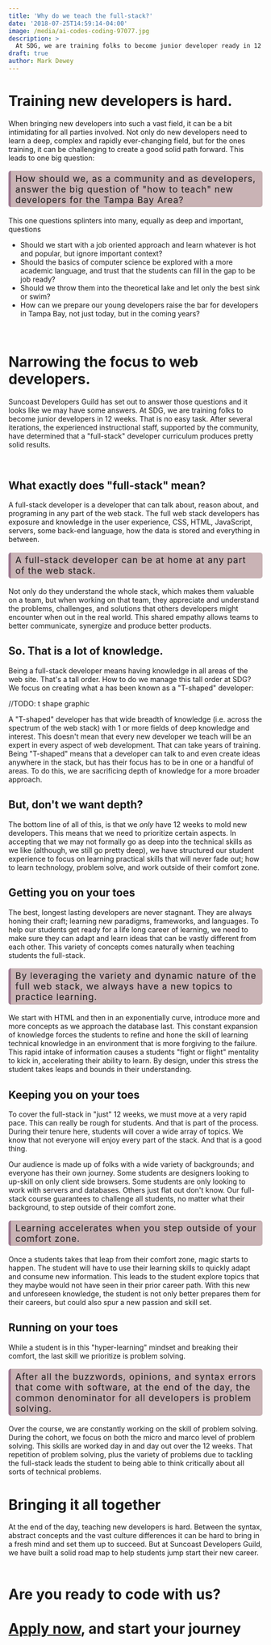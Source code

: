 ```yaml
---
title: 'Why do we teach the full-stack?'
date: '2018-07-25T14:59:14-04:00'
image: /media/ai-codes-coding-97077.jpg
description: >
  At SDG, we are training folks to become junior developer ready in 12 weeks. That is no easy task. After several iterations, the instructional staff, supported by the community, have determined that a "full-stack" developer curriculum produces pretty solid results. 
draft: true
author: Mark Dewey
---
```

<style>
.callout{
    border-radius: 5px;
    font-size: 1.25em;
    background-color: #C9B3B5;
    border-left: 5px solid #9D7991;
    padding: 0.25em 0.5em 0.25em 0.5em;
    margin: 1em 0em;
    letter-spacing: 1px;
}
</style>

# Training new developers is hard.


When bringing new developers into such a vast field, it can be a bit intimidating for all parties involved. Not only do new developers need to learn a deep, complex and rapidly ever-changing field, but for the ones training, it can be challenging to create a good solid path forward. This leads to one big question:


<div class="callout">
 How should we, as a community and as developers, answer the big question of "how to teach" new developers for the Tampa Bay Area?
</div>

 
 This one questions splinters into many, equally as deep and important, questions

- Should we start with a job oriented approach and learn whatever is hot and popular, but ignore important context? 
- Should the basics of computer science be explored with a more academic language, and trust that the students can fill in the gap to be job ready? 
- Should we throw them into the theoretical lake and let only the best sink or swim?
- How can we prepare our young developers raise the bar for developers in Tampa Bay, not just today, but in the coming years?


<br/>


# Narrowing the focus to web developers.

Suncoast Developers Guild has set out to answer those questions and it looks like we may have some answers. At SDG, we are training folks to become junior developers in 12 weeks. That is no easy task. After several iterations, the experienced instructional staff, supported by the community, have determined that a "full-stack" developer curriculum produces pretty solid results. 

<br/>


## What exactly does "full-stack" mean?  

A full-stack developer is a developer that can talk about, reason about, and programing in any part of the web stack. The full web stack developers has exposure and knowledge in the user experience, CSS, HTML, JavaScript, servers, some back-end language, how the data is stored and everything in between.

<div class="callout">
A full-stack developer can be at home at any part of the web stack. 
</div>

Not only do they understand the whole stack, which makes them valuable on a team, but when working on that team, they appreciate and understand the problems, challenges, and solutions that others developers might encounter when out in the real world. This shared empathy allows teams to better communicate, synergize and produce better products.


## So. That is a lot of knowledge.

Being a full-stack developer means having knowledge in all areas of the web site. That's a tall order. How to do we manage this tall order at SDG? We focus on creating what a has been known as a "T-shaped" developer:

//TODO: t shape graphic

A "T-shaped" developer has that wide breadth of knowledge (i.e. across the spectrum of the web stack) with 1 or more fields of deep knowledge and interest. This doesn't mean that every new developer we teach will be an expert in every aspect of web development. That can take years of training. Being "T-shaped" means that a developer can talk to and even create ideas anywhere in the stack, but has their focus has to be in one or a handful of areas. To do this, we are sacrificing depth of knowledge for a more broader approach.

## But, don't we want depth?

The bottom line of all of this, is that we _only_ have 12 weeks to mold new developers. This means that we need to prioritize certain aspects. In accepting that we may not formally go as deep into the technical skills as we like (although, we still go pretty deep), we have structured our student experience to focus on learning practical skills that will never fade out; how to learn technology, problem solve, and work outside of their comfort zone.

## Getting you on your toes

The best, longest lasting developers are never stagnant. They are always honing their craft; learning new paradigms, frameworks, and languages. To help our students get ready for a life long career of learning, we need to make sure they can adapt and learn ideas that can be vastly different from each other. This variety of concepts comes naturally when teaching students the full-stack.

<div class="callout">
By leveraging the variety and dynamic nature of the full web stack, we always have a new topics to practice learning.
</div>

 We start with HTML and then in an exponentially curve, introduce more and more concepts as we approach the database last. This constant expansion of knowledge forces the students to refine and hone the skill of learning technical knowledge in an environment that is more forgiving to the failure. This rapid intake of information causes a students "fight or flight" mentality to kick in, accelerating their ability to learn. By design, under this stress the student takes leaps and bounds in their understanding.
 <br/>

## Keeping you on your toes

To cover the full-stack in "just" 12 weeks, we must move at a very rapid pace. This can really be rough for students. And that is part of the process. During their tenure here, students will cover a wide array of topics. We know that not everyone will enjoy every part of the stack. And that is a good thing. 


Our audience is made up of folks with a wide variety of backgrounds; and everyone has their own journey. Some students are designers looking to up-skill on only client side browsers. Some students are only looking to work with servers and databases. Others just flat out don't know. Our full-stack course guarantees to challenge all students, no matter what their background, to step outside of their comfort zone. 


<div class="callout">
Learning accelerates when you step outside of your comfort zone.
</div>


Once a students takes that leap from their comfort zone, magic starts to happen. The student will have to use their learning skills to quickly adapt and consume new information. This leads to the student explore topics that they maybe would not have seen in their prior career path. With this new and unforeseen knowledge, the student is not only better prepares them for their careers, but could also spur a new passion and skill set. 


## Running on your toes

While a student is in this "hyper-learning" mindset and breaking their comfort, the last skill we prioritize is problem solving.

<div class="callout">
 After all the buzzwords, opinions, and syntax errors that come with software, at the end of the day, the common denominator for all developers is problem solving.
</div>

Over the course, we are constantly working on the skill of problem solving. During the cohort, we focus on both the micro and marco level of problem solving. This skills are worked day in and day out over the 12 weeks. That repetition of problem solving, plus the variety of problems due to tackling the full-stack leads the student to being able to think critically about all sorts of technical problems.

# Bringing it all together

At the end of the day, teaching new developers is hard. Between the syntax, abstract concepts and the vast culture differences it can be hard to bring in a fresh mind and set them up to succeed. But at Suncoast Developers Guild, we have built a solid road map to help students jump start their new career. 
<br/><br/>
# Are you ready to code with us? <br/> <br/> [Apply now](https://suncoast.io/academy/apply), and start your journey